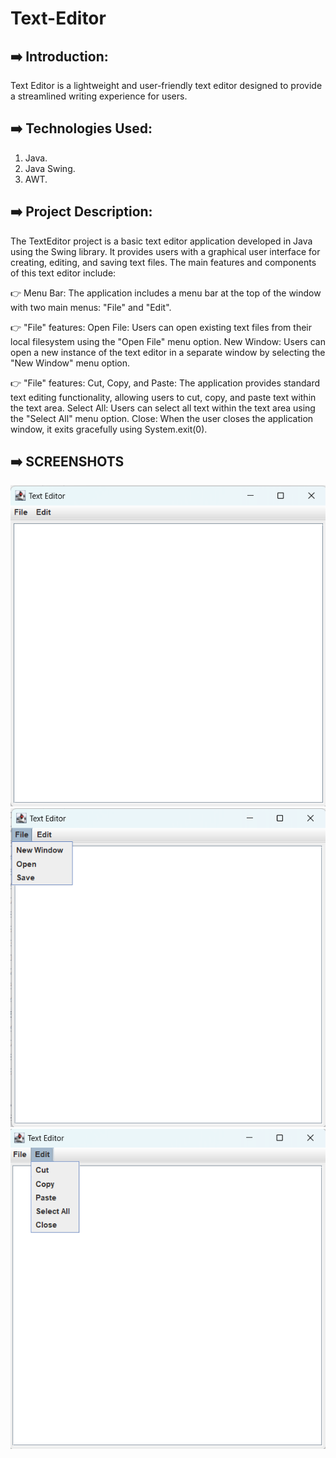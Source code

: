 # Text-Editor

## ➡️ Introduction:
Text Editor is a lightweight and user-friendly text editor designed to provide a streamlined writing experience for users.

## ➡️ Technologies Used:
1. Java.
2. Java Swing.
3. AWT.

## ➡️ Project Description:
The TextEditor project is a basic text editor application developed in Java using the Swing library. It provides users with a graphical user interface for creating, editing, and saving text files. The main features and components of this text editor include:

👉 Menu Bar: The application includes a menu bar at the top of the window with two main menus: "File" and "Edit".

👉 "File" features:
Open File: Users can open existing text files from their local filesystem using the "Open File" menu option.
New Window: Users can open a new instance of the text editor in a separate window by selecting the "New Window" menu option.

👉 "File" features:
Cut, Copy, and Paste: The application provides standard text editing functionality, allowing users to cut, copy, and paste text within the text area.
Select All: Users can select all text within the text area using the "Select All" menu option.
Close: When the user closes the application window, it exits gracefully using System.exit(0).

## ➡️ SCREENSHOTS
![](src/1.png)
![](src/2.png)
![](src/3.png)
